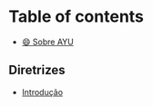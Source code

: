 # Table of contents

* [😄 Sobre AYU](README.md)

## Diretrizes

* [Introdução](diretrizes/introducao.md)
